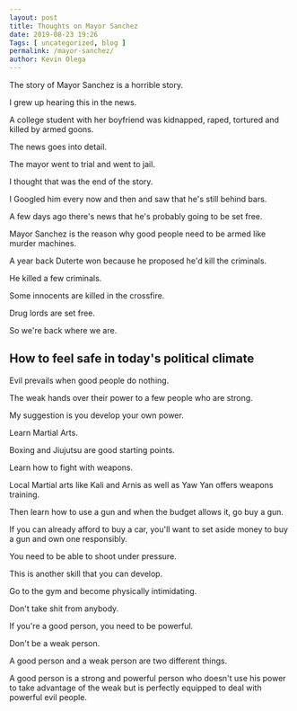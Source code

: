 ```yaml
--- 
layout: post 
title: Thoughts on Mayor Sanchez
date: 2019-08-23 19:26
Tags: [ uncategorized, blog ]
permalink: /mayor-sanchez/ 
author: Kevin Olega 
--- 
```

The story of Mayor Sanchez is a horrible story.

I grew up hearing this in the news.

A college student with her boyfriend was kidnapped, raped, tortured and killed by armed goons.

The news goes into detail.

The mayor went to trial and went to jail.

I thought that was the end of the story.

I Googled him every now and then and saw that he's still behind bars.

A few days ago there's news that he's probably going to be set free.

Mayor Sanchez is the reason why good people need to be armed like murder machines.

A year back Duterte won because he proposed he'd kill the criminals.

He killed a few criminals.

Some innocents are killed in the crossfire.

Drug lords are set free.

So we're back where we are.

## How to feel safe in today's political climate

Evil prevails when good people do nothing.

The weak hands over their power to a few people who are strong.

My suggestion is you develop your own power.

Learn Martial Arts.

Boxing and Jiujutsu are good starting points.

Learn how to fight with weapons.

Local Martial arts like Kali and Arnis as well as Yaw Yan offers weapons training.

Then learn how to use a gun and when the budget allows it, go buy a gun.

If you can already afford to buy a car, you'll want to set aside money to buy a gun and own one responsibly.

You need to be able to shoot under pressure.

This is another skill that you can develop.

Go to the gym and become physically intimidating.

Don't take shit from anybody.

If you're a good person, you need to be powerful.

Don't be a weak person.

A good person and a weak person are two different things.

A good person is a strong and powerful person who doesn't use his power to take advantage of the weak but is perfectly equipped to deal with powerful evil people.

